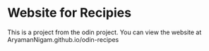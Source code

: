 # Website for Recipies
This is a project from the odin project. You can view the website at AryamanNigam.github.io/odin-recipes